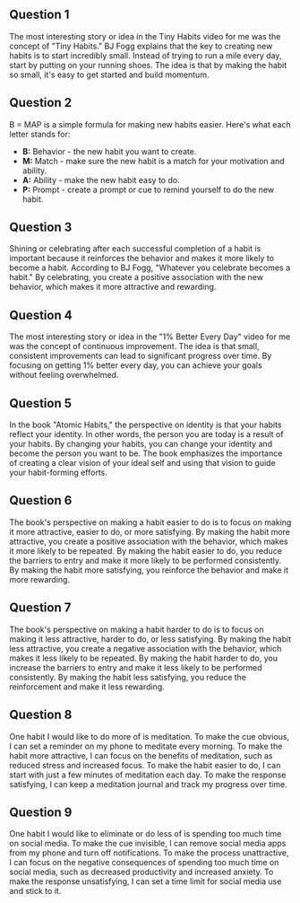 ## Question 1

The most interesting story or idea in the Tiny Habits video for me was the concept of "Tiny Habits." BJ Fogg explains that the key to creating new habits is to start incredibly small. Instead of trying to run a mile every day, start by putting on your running shoes. The idea is that by making the habit so small, it's easy to get started and build momentum.

## Question 2

B = MAP is a simple formula for making new habits easier. Here's what each letter stands for:

- **B:** Behavior - the new habit you want to create.
- **M:** Match - make sure the new habit is a match for your motivation and ability.
- **A:** Ability - make the new habit easy to do.
- **P:** Prompt - create a prompt or cue to remind yourself to do the new habit.

## Question 3

Shining or celebrating after each successful completion of a habit is important because it reinforces the behavior and makes it more likely to become a habit. According to BJ Fogg, "Whatever you celebrate becomes a habit." By celebrating, you create a positive association with the new behavior, which makes it more attractive and rewarding.

## Question 4

The most interesting story or idea in the "1% Better Every Day" video for me was the concept of continuous improvement. The idea is that small, consistent improvements can lead to significant progress over time. By focusing on getting 1% better every day, you can achieve your goals without feeling overwhelmed.

## Question 5

In the book "Atomic Habits," the perspective on identity is that your habits reflect your identity. In other words, the person you are today is a result of your habits. By changing your habits, you can change your identity and become the person you want to be. The book emphasizes the importance of creating a clear vision of your ideal self and using that vision to guide your habit-forming efforts.

## Question 6

The book's perspective on making a habit easier to do is to focus on making it more attractive, easier to do, or more satisfying. By making the habit more attractive, you create a positive association with the behavior, which makes it more likely to be repeated. By making the habit easier to do, you reduce the barriers to entry and make it more likely to be performed consistently. By making the habit more satisfying, you reinforce the behavior and make it more rewarding.

## Question 7

The book's perspective on making a habit harder to do is to focus on making it less attractive, harder to do, or less satisfying. By making the habit less attractive, you create a negative association with the behavior, which makes it less likely to be repeated. By making the habit harder to do, you increase the barriers to entry and make it less likely to be performed consistently. By making the habit less satisfying, you reduce the reinforcement and make it less rewarding.

## Question 8

One habit I would like to do more of is meditation. To make the cue obvious, I can set a reminder on my phone to meditate every morning. To make the habit more attractive, I can focus on the benefits of meditation, such as reduced stress and increased focus. To make the habit easier to do, I can start with just a few minutes of meditation each day. To make the response satisfying, I can keep a meditation journal and track my progress over time.

## Question 9

One habit I would like to eliminate or do less of is spending too much time on social media. To make the cue invisible, I can remove social media apps from my phone and turn off notifications. To make the process unattractive, I can focus on the negative consequences of spending too much time on social media, such as decreased productivity and increased anxiety. To make the response unsatisfying, I can set a time limit for social media use and stick to it.
